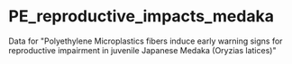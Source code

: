 # PE_reproductive_impacts_medaka
Data for "Polyethylene Microplastics fibers induce early warning signs for reproductive impairment in juvenile Japanese Medaka (Oryzias latices)"
